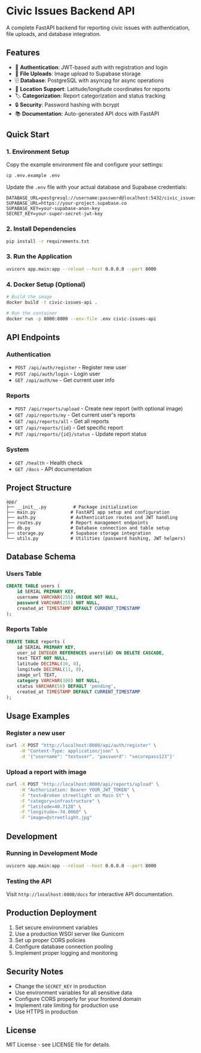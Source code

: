 # Civic Issues Backend API

A complete FastAPI backend for reporting civic issues with authentication, file uploads, and database integration.

## Features

- 🔐 **Authentication**: JWT-based auth with registration and login
- 📸 **File Uploads**: Image upload to Supabase storage
- 🗄️ **Database**: PostgreSQL with asyncpg for async operations
- 📍 **Location Support**: Latitude/longitude coordinates for reports
- 🏷️ **Categorization**: Report categorization and status tracking
- 🔒 **Security**: Password hashing with bcrypt
- 📚 **Documentation**: Auto-generated API docs with FastAPI

## Quick Start

### 1. Environment Setup

Copy the example environment file and configure your settings:

```bash
cp .env.example .env
```

Update the `.env` file with your actual database and Supabase credentials:

```env
DATABASE_URL=postgresql://username:password@localhost:5432/civic_issues
SUPABASE_URL=https://your-project.supabase.co
SUPABASE_KEY=your-supabase-anon-key
SECRET_KEY=your-super-secret-jwt-key
```

### 2. Install Dependencies

```bash
pip install -r requirements.txt
```

### 3. Run the Application

```bash
uvicorn app.main:app --reload --host 0.0.0.0 --port 8000
```

### 4. Docker Setup (Optional)

```bash
# Build the image
docker build -t civic-issues-api .

# Run the container
docker run -p 8000:8000 --env-file .env civic-issues-api
```

## API Endpoints

### Authentication
- `POST /api/auth/register` - Register new user
- `POST /api/auth/login` - Login user
- `GET /api/auth/me` - Get current user info

### Reports
- `POST /api/reports/upload` - Create new report (with optional image)
- `GET /api/reports/my` - Get current user's reports
- `GET /api/reports/all` - Get all reports
- `GET /api/reports/{id}` - Get specific report
- `PUT /api/reports/{id}/status` - Update report status

### System
- `GET /health` - Health check
- `GET /docs` - API documentation

## Project Structure

```
app/
├── __init__.py          # Package initialization
├── main.py             # FastAPI app setup and configuration
├── auth.py             # Authentication routes and JWT handling
├── routes.py           # Report management endpoints
├── db.py               # Database connection and table setup
├── storage.py          # Supabase storage integration
└── utils.py            # Utilities (password hashing, JWT helpers)
```

## Database Schema

### Users Table
```sql
CREATE TABLE users (
    id SERIAL PRIMARY KEY,
    username VARCHAR(255) UNIQUE NOT NULL,
    password VARCHAR(255) NOT NULL,
    created_at TIMESTAMP DEFAULT CURRENT_TIMESTAMP
);
```

### Reports Table
```sql
CREATE TABLE reports (
    id SERIAL PRIMARY KEY,
    user_id INTEGER REFERENCES users(id) ON DELETE CASCADE,
    text TEXT NOT NULL,
    latitude DECIMAL(10, 8),
    longitude DECIMAL(11, 8),
    image_url TEXT,
    category VARCHAR(100) NOT NULL,
    status VARCHAR(50) DEFAULT 'pending',
    created_at TIMESTAMP DEFAULT CURRENT_TIMESTAMP
);
```

## Usage Examples

### Register a new user
```bash
curl -X POST "http://localhost:8000/api/auth/register" \
     -H "Content-Type: application/json" \
     -d '{"username": "testuser", "password": "securepass123"}'
```

### Upload a report with image
```bash
curl -X POST "http://localhost:8000/api/reports/upload" \
     -H "Authorization: Bearer YOUR_JWT_TOKEN" \
     -F "text=Broken streetlight on Main St" \
     -F "category=infrastructure" \
     -F "latitude=40.7128" \
     -F "longitude=-74.0060" \
     -F "image=@streetlight.jpg"
```

## Development

### Running in Development Mode
```bash
uvicorn app.main:app --reload --host 0.0.0.0 --port 8000
```

### Testing the API
Visit `http://localhost:8000/docs` for interactive API documentation.

## Production Deployment

1. Set secure environment variables
2. Use a production WSGI server like Gunicorn
3. Set up proper CORS policies
4. Configure database connection pooling
5. Implement proper logging and monitoring

## Security Notes

- Change the `SECRET_KEY` in production
- Use environment variables for all sensitive data
- Configure CORS properly for your frontend domain
- Implement rate limiting for production use
- Use HTTPS in production

## License

MIT License - see LICENSE file for details.